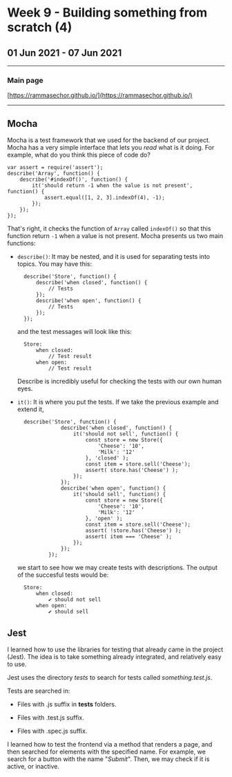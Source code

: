 # Week 9 - Building something from scratch (4)

## 01 Jun 2021 - 07 Jun 2021

---

### Main page

[https://rammasechor.github.io/](https://rammasechor.github.io/)

---

## Mocha

Mocha is a test framework that we used for the backend of our project. Mocha has a very simple interface that lets you *read* what is it doing. For example, what do you think this piece of code do?

    var assert = require('assert');
    describe('Array', function() {
        describe('#indexOf()', function() {
            it('should return -1 when the value is not present', function() {
                assert.equal([1, 2, 3].indexOf(4), -1);
            });
        });
    });

That's right, it checks the function of `Array` called `indexOf()` so that this function return `-1` when a value is not present. Mocha presents us two main functions:

- `describe()`: It may be nested, and it is used for separating tests into topics. You may have this:

        describe('Store', function() {
            describe('when closed', function() {
                // Tests
            });
            describe('when open', function() {
                // Tests
            });
        });

    and the test messages will look like this:

        Store:
            when closed:
                // Test result
            when open:
                // Test result

    Describe is incredibly useful for checking the tests with our own human eyes.

- `it()`: It is where you put the tests. If we take the previous example and extend it,

        describe('Store', function() {
                    describe('when closed', function() {
                        it('should not sell', function() {
                            const store = new Store({
                                'Cheese': '10',
                                'Milk': '12'
                            }, 'closed' );
                            const item = store.sell('Cheese');
                            assert( store.has('Cheese') );
                        });
                    });
                    describe('when open', function() {
                        it('should sell', function() {
                            const store = new Store({
                                'Cheese': '10',
                                'Milk': '12'
                            }, 'open' );
                            const item = store.sell('Cheese');
                            assert( !store.has('Cheese') );
                            assert( item === 'Cheese' );
                        });
                    });
                });

    we start to see how we may create tests with descriptions. The output of the succesful tests would be:

        Store:
            when closed:
                ✔ should not sell
            when open:
                ✔ should sell

## Jest

I learned how to use the libraries for testing that already came in the project (Jest). The idea is to take something already integrated, and relatively easy to use.

Jest uses the directory *_tests_* to search for tests called *something.test.js*.

Tests are searched in:

- Files with .js suffix in __tests__ folders.

- Files with .test.js suffix.

- Files with .spec.js suffix.

I learned how to test the frontend via a method that renders a page, and then searched for elements with the specified name. For example, we search for a button with the name "*Submit*". Then, we may check if it is active, or inactive.
